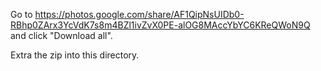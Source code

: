 Go to https://photos.google.com/share/AF1QipNsUIDb0-RBhp0ZArx3YcVdK7s8m4BZl1ivZvX0PE-alOG8MAccYbYC6KReQWoN9Q and click "Download all".

Extra the zip into this directory.

